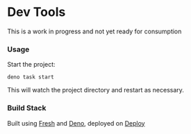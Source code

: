 # Dev Tools

This is a work in progress and not yet ready for consumption

### Usage

Start the project:

```
deno task start
```

This will watch the project directory and restart as necessary.

### Build Stack

Built using [Fresh](https://fresh.deno.dev/) and [Deno](https://deno.land/), deployed on [Deploy](https://deno.com/deploy)
